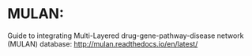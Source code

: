 # MULAN: 
Guide to integrating Multi-Layered drug-gene-pathway-disease network (MULAN) database: http://mulan.readthedocs.io/en/latest/
